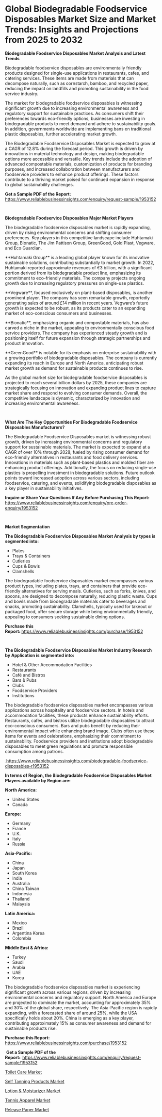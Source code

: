 <p><h1>Global Biodegradable Foodservice Disposables Market Size and Market Trends: Insights and Projections from 2025 to 2032</h1></p><p><strong>Biodegradable Foodservice Disposables Market Analysis and Latest Trends</strong></p>
<p><p>Biodegradable foodservice disposables are environmentally friendly products designed for single-use applications in restaurants, cafes, and catering services. These items are made from materials that can decompose naturally, such as cornstarch, bamboo, and recycled paper, reducing the impact on landfills and promoting sustainability in the food service industry. </p><p>The market for biodegradable foodservice disposables is witnessing significant growth due to increasing environmental awareness and regulatory support for sustainable practices. As consumers shift their preferences towards eco-friendly options, businesses are investing in biodegradable products to meet demand and adhere to sustainability goals. In addition, governments worldwide are implementing bans on traditional plastic disposables, further accelerating market growth. </p><p>The Biodegradable Foodservice Disposables Market is expected to grow at a CAGR of 12.8% during the forecast period. This growth is driven by innovations in material technology and design, making biodegradable options more accessible and versatile. Key trends include the adoption of advanced compostable materials, customization of products for branding purposes, and increased collaboration between manufacturers and foodservice providers to enhance product offerings. These factors contribute to a thriving market poised for continued expansion in response to global sustainability challenges.</p></p>
<p><strong>Get a Sample PDF of the Report:&nbsp;</strong> <a href="https://www.reliablebusinessinsights.com/enquiry/request-sample/1953152?utm_campaign=62&utm_medium=2&utm_source=Github&utm_content=ia&utm_term=08022025&utm_id=biodegradable-foodservice-disposables">https://www.reliablebusinessinsights.com/enquiry/request-sample/1953152</a></p>
<p>&nbsp;</p>
<p><strong>Biodegradable Foodservice Disposables Major Market Players</strong></p>
<p><p>The biodegradable foodservice disposables market is rapidly expanding, driven by rising environmental concerns and shifting consumer preferences. Key players in this competitive landscape include Huhtamaki Group, Bionatic, The Jim Pattison Group, GreenGood, Gold Plast, Vegware, and Eco Guardian.</p><p>**Huhtamaki Group** is a leading global player known for its innovative sustainable solutions, contributing substantially to market growth. In 2022, Huhtamaki reported approximate revenues of €3 billion, with a significant portion derived from its biodegradable product line, emphasizing its commitment to eco-friendly materials. The company projects ongoing growth due to increasing regulatory pressures on single-use plastics.</p><p>**Vegware**, focused exclusively on plant-based disposables, is another prominent player. The company has seen remarkable growth, reportedly generating sales of around £14 million in recent years. Vegware’s future growth is expected to be robust, as its products cater to an expanding market of eco-conscious consumers and businesses.</p><p>**Bionatic**, emphasizing organic and compostable materials, has also carved a niche in the market, appealing to environmentally conscious food service providers. The company has experienced steady growth and is positioning itself for future expansion through strategic partnerships and product innovation.</p><p>**GreenGood** is notable for its emphasis on enterprise sustainability with a growing portfolio of biodegradable disposables. The company is currently expanding its reach in Europe and North America, anticipating robust market growth as demand for sustainable products continues to rise.</p><p>As the global market size for biodegradable foodservice disposables is projected to reach several billion dollars by 2025, these companies are strategically focusing on innovation and expanding product lines to capture market share and respond to evolving consumer demands. Overall, the competitive landscape is dynamic, characterized by innovation and increasing environmental awareness.</p></p>
<p>&nbsp;</p>
<p><strong>What Are The Key Opportunities For Biodegradable Foodservice Disposables Manufacturers?</strong></p>
<p><p>The Biodegradable Foodservice Disposables market is witnessing robust growth, driven by increasing environmental concerns and regulatory support for sustainable materials. The market is expected to expand at a CAGR of over 10% through 2028, fueled by rising consumer demand for eco-friendly alternatives in restaurants and food delivery services. Innovations in materials such as plant-based plastics and molded fiber are enhancing product offerings. Additionally, the focus on reducing single-use plastics is propelling investment in biodegradable solutions. Future outlook points toward increased adoption across various sectors, including foodservice, catering, and events, solidifying biodegradable disposables as a key player in sustainability initiatives.</p></p>
<p><strong>Inquire or Share Your Questions If Any Before Purchasing This Report:</strong> <a href="https://www.reliablebusinessinsights.com/enquiry/pre-order-enquiry/1953152?utm_campaign=62&utm_medium=2&utm_source=Github&utm_content=ia&utm_term=08022025&utm_id=biodegradable-foodservice-disposables">https://www.reliablebusinessinsights.com/enquiry/pre-order-enquiry/1953152</a></p>
<p>&nbsp;</p>
<p><strong>Market Segmentation</strong></p>
<p><strong>The Biodegradable Foodservice Disposables Market Analysis by types is segmented into:</strong></p>
<p><ul><li>Plates</li><li>Trays & Containers</li><li>Cutleries</li><li>Cups & Bowls</li><li>Clamshells</li></ul></p>
<p><p>The biodegradable foodservice disposables market encompasses various product types, including plates, trays, and containers that provide eco-friendly alternatives for serving meals. Cutleries, such as forks, knives, and spoons, are designed to decompose naturally, reducing plastic waste. Cups and bowls made from biodegradable materials cater to beverages and snacks, promoting sustainability. Clamshells, typically used for takeout or packaged food, offer secure storage while being environmentally friendly, appealing to consumers seeking sustainable dining options.</p></p>
<p><strong>Purchase this Report:&nbsp;</strong><a href="https://www.reliablebusinessinsights.com/purchase/1953152?utm_campaign=62&utm_medium=2&utm_source=Github&utm_content=ia&utm_term=08022025&utm_id=biodegradable-foodservice-disposables">https://www.reliablebusinessinsights.com/purchase/1953152</a></p>
<p>&nbsp;</p>
<p><strong>The Biodegradable Foodservice Disposables Market Industry Research by Application is segmented into:</strong></p>
<p><ul><li>Hotel & Other Accommodation Facilities</li><li>Restaurants</li><li>Café and Bistros</li><li>Bars & Pubs</li><li>Clubs</li><li>Foodservice Providers</li><li>Institutions</li></ul></p>
<p><p>The biodegradable foodservice disposables market encompasses various applications across hospitality and foodservice sectors. In hotels and accommodation facilities, these products enhance sustainability efforts. Restaurants, cafés, and bistros utilize biodegradable disposables to attract eco-conscious consumers. Bars and pubs benefit by reducing their environmental impact while enhancing brand image. Clubs often use these items for events and celebrations, emphasizing their commitment to sustainability. Foodservice providers and institutions adopt biodegradable disposables to meet green regulations and promote responsible consumption among patrons.</p></p>
<p><a href="https://www.reliablebusinessinsights.com/biodegradable-foodservice-disposables-r1953152?utm_campaign=62&utm_medium=2&utm_source=Github&utm_content=ia&utm_term=08022025&utm_id=biodegradable-foodservice-disposables">&nbsp;https://www.reliablebusinessinsights.com/biodegradable-foodservice-disposables-r1953152</a></p>
<p><strong>In terms of Region, the Biodegradable Foodservice Disposables Market Players available by Region are:</strong></p>
<p>
    <p> <strong> North America: </strong>
        <ul>
            <li>United States</li>
            <li>Canada</li>
        </ul>
        </p> 
    <p> <strong> Europe: </strong>
        <ul>
            <li>Germany</li>
            <li>France</li>
            <li>U.K.</li>
            <li>Italy</li>
            <li>Russia</li>
        </ul>
        </p> 
    <p> <strong> Asia-Pacific: </strong>
        <ul>
            <li>China</li>
            <li>Japan</li>
            <li>South Korea</li>
            <li>India</li>
            <li>Australia</li>
            <li>China Taiwan</li>
            <li>Indonesia</li>
            <li>Thailand</li>
            <li>Malaysia</li>
        </ul>
        </p> 
    <p> <strong> Latin America: </strong>
        <ul>
            <li>Mexico</li>
            <li>Brazil</li>
            <li>Argentina Korea</li>
            <li>Colombia</li>
        </ul>
        </p> 
    <p> <strong> Middle East & Africa: </strong>
        <ul>
            <li>Turkey</li>
            <li>Saudi</li>
            <li>Arabia</li>
            <li>UAE</li>
            <li>Korea</li>
        </ul>
    </p>
    </p>
<p><p>The biodegradable foodservice disposables market is experiencing significant growth across various regions, driven by increasing environmental concerns and regulatory support. North America and Europe are projected to dominate the market, accounting for approximately 35% and 30% of the global share, respectively. The Asia-Pacific region is rapidly expanding, with a forecasted share of around 25%, while the USA specifically holds about 20%. China is emerging as a key player, contributing approximately 15% as consumer awareness and demand for sustainable products rise.</p></p>
<p><strong>Purchase this Report: </strong><a href="https://www.reliablebusinessinsights.com/purchase/1953152?utm_campaign=62&utm_medium=2&utm_source=Github&utm_content=ia&utm_term=08022025&utm_id=biodegradable-foodservice-disposables">https://www.reliablebusinessinsights.com/purchase/1953152</a></p>
<p>&nbsp;<strong>Get a Sample PDF of the Report:&nbsp;&nbsp;</strong><a href="https://www.reliablebusinessinsights.com/enquiry/request-sample/1953152?utm_campaign=62&utm_medium=2&utm_source=Github&utm_content=ia&utm_term=08022025&utm_id=biodegradable-foodservice-disposables">https://www.reliablebusinessinsights.com/enquiry/request-sample/1953152</a></p>
<p><strong></strong></p>
<p><p><a href="https://github.com/butiyadubot/Market-Research-Report-List-1/blob/main/toilet-care-market.md?utm_campaign=62&utm_medium=2&utm_source=Github&utm_content=ia&utm_term=08022025&utm_id=biodegradable-foodservice-disposables">Toilet Care Market</a></p><p><a href="https://github.com/elodielamto06/Market-Research-Report-List-1/blob/main/self-tanning-products-market.md?utm_campaign=62&utm_medium=2&utm_source=Github&utm_content=ia&utm_term=08022025&utm_id=biodegradable-foodservice-disposables">Self Tanning Products Market</a></p><p><a href="https://github.com/donkalucine10/Market-Research-Report-List-1/blob/main/lotion-moisturizer-market.md?utm_campaign=62&utm_medium=2&utm_source=Github&utm_content=ia&utm_term=08022025&utm_id=biodegradable-foodservice-disposables">Lotion & Moisturizer Market</a></p><p><a href="https://github.com/feeqahrndz/Market-Research-Report-List-1/blob/main/tennis-apparel-market.md?utm_campaign=62&utm_medium=2&utm_source=Github&utm_content=ia&utm_term=08022025&utm_id=biodegradable-foodservice-disposables">Tennis Apparel Market</a></p><p><a href="https://github.com/taxyevgwlle/Market-Research-Report-List-1/blob/main/release-paper-market.md?utm_campaign=62&utm_medium=2&utm_source=Github&utm_content=ia&utm_term=08022025&utm_id=biodegradable-foodservice-disposables">Release Paper Market</a></p></p>